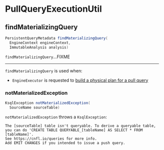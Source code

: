 # PullQueryExecutionUtil

## <span id="findMaterializingQuery"> findMaterializingQuery

```java
PersistentQueryMetadata findMaterializingQuery(
  EngineContext engineContext,
  ImmutableAnalysis analysis)
```

`findMaterializingQuery`...FIXME

---

`findMaterializingQuery` is used when:

* `EngineExecutor` is requested to [build a physical plan for a pull query](EngineExecutor.md#buildPullPhysicalPlan)

### <span id="notMaterializedException"> notMaterializedException

```java
KsqlException notMaterializedException(
  SourceName sourceTable)
```

`notMaterializedException` throws a `KsqlException`:

```text
The [sourceTable] table isn't queryable. To derive a queryable table,
you can do 'CREATE TABLE QUERYABLE_[tableName] AS SELECT * FROM [tableName]'.
See https://cnfl.io/queries for more info.
Add EMIT CHANGES if you intended to issue a push query.
```
